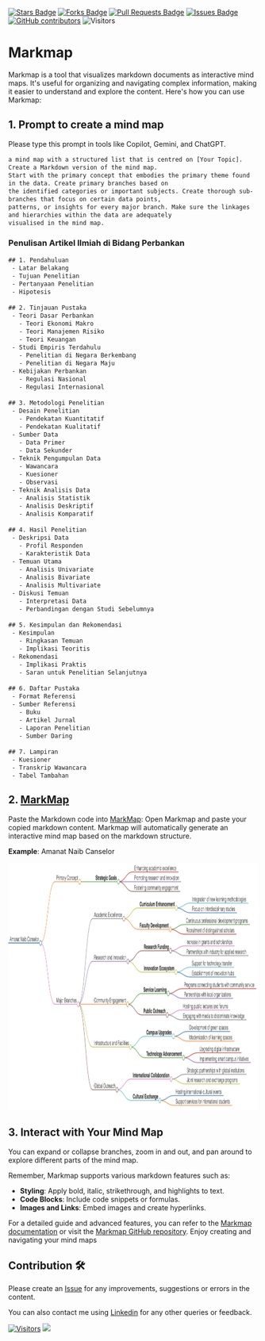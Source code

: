 <a href="https://github.com/drshahizan/ai-tools/stargazers"><img src="https://img.shields.io/github/stars/drshahizan/ai-tools" alt="Stars Badge"/></a>
<a href="https://github.com/drshahizan/ai-tools/network/members"><img src="https://img.shields.io/github/forks/drshahizan/ai-tools" alt="Forks Badge"/></a>
<a href="https://github.com/drshahizan/ai-tools"><img src="https://img.shields.io/github/issues-pr/drshahizan/ai-tools" alt="Pull Requests Badge"/></a>
<a href="https://github.com/drshahizan/ai-tools/issues"><img src="https://img.shields.io/github/issues/drshahizan/ai-tools" alt="Issues Badge"/></a>
<a href="https://github.com/drshahizan/ai-tools/graphs/contributors"><img alt="GitHub contributors" src="https://img.shields.io/github/contributors/drshahizan/ai-tools?color=2b9348"></a>
![Visitors](https://api.visitorbadge.io/api/visitors?path=https%3A%2F%2Fgithub.com%2Fdrshahizan%2Fai-tools&labelColor=%23d9e3f0&countColor=%23697689&style=flat)

# Markmap
Markmap is a tool that visualizes markdown documents as interactive mind maps. It's useful for organizing and navigating complex information, making it easier to understand and explore the content. Here's how you can use Markmap:

## 1. Prompt to create a mind map
Please type this prompt in tools like Copilot, Gemini, and ChatGPT.

  ```
a mind map with a structured list that is centred on [Your Topic]. Create a Markdown version of the mind map.
Start with the primary concept that embodies the primary theme found in the data. Create primary branches based on
the identified categories or important subjects. Create thorough sub-branches that focus on certain data points,
patterns, or insights for every major branch. Make sure the linkages and hierarchies within the data are adequately
visualised in the mind map.
  ```

### Penulisan Artikel Ilmiah di Bidang Perbankan

  ```
## 1. Pendahuluan
   - Latar Belakang
   - Tujuan Penelitian
   - Pertanyaan Penelitian
   - Hipotesis

## 2. Tinjauan Pustaka
   - Teori Dasar Perbankan
     - Teori Ekonomi Makro
     - Teori Manajemen Risiko
     - Teori Keuangan
   - Studi Empiris Terdahulu
     - Penelitian di Negara Berkembang
     - Penelitian di Negara Maju
   - Kebijakan Perbankan
     - Regulasi Nasional
     - Regulasi Internasional

## 3. Metodologi Penelitian
   - Desain Penelitian
     - Pendekatan Kuantitatif
     - Pendekatan Kualitatif
   - Sumber Data
     - Data Primer
     - Data Sekunder
   - Teknik Pengumpulan Data
     - Wawancara
     - Kuesioner
     - Observasi
   - Teknik Analisis Data
     - Analisis Statistik
     - Analisis Deskriptif
     - Analisis Komparatif

## 4. Hasil Penelitian
   - Deskripsi Data
     - Profil Responden
     - Karakteristik Data
   - Temuan Utama
     - Analisis Univariate
     - Analisis Bivariate
     - Analisis Multivariate
   - Diskusi Temuan
     - Interpretasi Data
     - Perbandingan dengan Studi Sebelumnya

## 5. Kesimpulan dan Rekomendasi
   - Kesimpulan
     - Ringkasan Temuan
     - Implikasi Teoritis
   - Rekomendasi
     - Implikasi Praktis
     - Saran untuk Penelitian Selanjutnya

## 6. Daftar Pustaka
   - Format Referensi
   - Sumber Referensi
     - Buku
     - Artikel Jurnal
     - Laporan Penelitian
     - Sumber Daring

## 7. Lampiran
   - Kuesioner
   - Transkrip Wawancara
   - Tabel Tambahan
  ```


## 2. [MarkMap](https://markmap.js.org/repl)
Paste the Markdown code into [MarkMap](https://markmap.js.org/repl): Open Markmap and paste your copied markdown content. Markmap will automatically generate an interactive mind map based on the markdown structure.

**Example**: Amanat Naib Canselor

<p align="center">
<img src="https://github.com/drshahizan/ai-tools/blob/main/images/amanatNC.png" height="500" />
</p>

## 3. Interact with Your Mind Map
You can expand or collapse branches, zoom in and out, and pan around to explore different parts of the mind map.

Remember, Markmap supports various markdown features such as:
- **Styling**: Apply bold, italic, strikethrough, and highlights to text.
- **Code Blocks**: Include code snippets or formulas.
- **Images and Links**: Embed images and create hyperlinks.

For a detailed guide and advanced features, you can refer to the [Markmap documentation](https://mindmapexpert.com/review/how-to-create-a-mind-map-using-markmap-js/) or visit the [Markmap GitHub repository](https://github.com/dundalek/markmap). Enjoy creating and navigating your mind maps

## Contribution 🛠️
Please create an [Issue](https://github.com/drshahizan/ai-tools/issues) for any improvements, suggestions or errors in the content.

You can also contact me using [Linkedin](https://www.linkedin.com/in/drshahizan/) for any other queries or feedback.

[![Visitors](https://api.visitorbadge.io/api/visitors?path=https%3A%2F%2Fgithub.com%2Fdrshahizan&labelColor=%23697689&countColor=%23555555&style=plastic)](https://visitorbadge.io/status?path=https%3A%2F%2Fgithub.com%2Fdrshahizan)
![](https://hit.yhype.me/github/profile?user_id=81284918)


